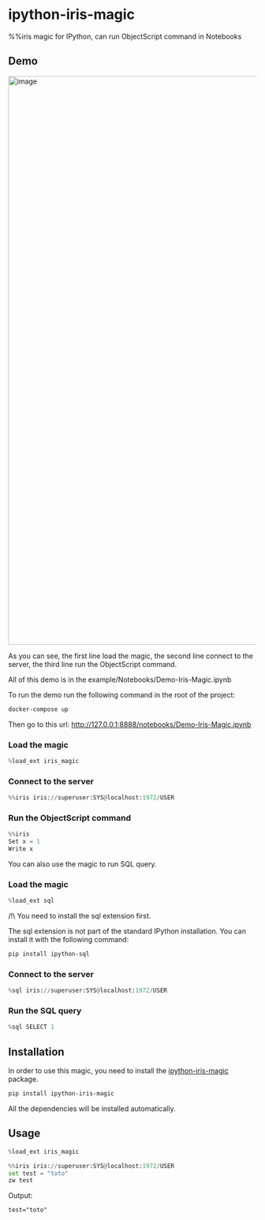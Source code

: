# ipython-iris-magic

%%iris magic for IPython, can run ObjectScript command in Notebooks

## Demo

<img width="1153" alt="image" src="https://user-images.githubusercontent.com/47849411/205066143-8273ad36-b148-4111-9525-4801ce341456.png">

As you can see, the first line load the magic, the second line connect to the server, the third line run the ObjectScript command.

All of this demo is in the example/Notebooks/Demo-Iris-Magic.ipynb

To run the demo run the following command in the root of the project:

```bash
docker-compose up
```

Then go to this url: http://127.0.0.1:8888/notebooks/Demo-Iris-Magic.ipynb

### Load the magic

```python
%load_ext iris_magic
```

### Connect to the server

```python
%%iris iris://superuser:SYS@localhost:1972/USER
```

### Run the ObjectScript command

```python
%%iris
Set x = 1
Write x
```

You can also use the magic to run SQL query.

### Load the magic

```python
%load_ext sql
```

/!\ You need to install the sql extension first.

The sql extension is not part of the standard IPython installation. You can install it with the following command:

```bash
pip install ipython-sql
```

### Connect to the server

```python
%sql iris://superuser:SYS@localhost:1972/USER
```

### Run the SQL query

```python
%sql SELECT 1
```

## Installation

In order to use this magic, you need to install the [ipython-iris-magic](https://pypi.python.org/pypi/ipython-iris-magic) package.

```bash
pip install ipython-iris-magic
```

All the dependencies will be installed automatically.



## Usage

```python
%load_ext iris_magic
```

```python
%%iris iris://superuser:SYS@localhost:1972/USER 
set test = "toto"
zw test
```

Output:

```text
test="toto"
```

